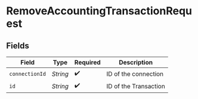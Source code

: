 # RemoveAccountingTransactionRequest


## Fields

| Field                 | Type                  | Required              | Description           |
| --------------------- | --------------------- | --------------------- | --------------------- |
| `connectionId`        | *String*              | :heavy_check_mark:    | ID of the connection  |
| `id`                  | *String*              | :heavy_check_mark:    | ID of the Transaction |